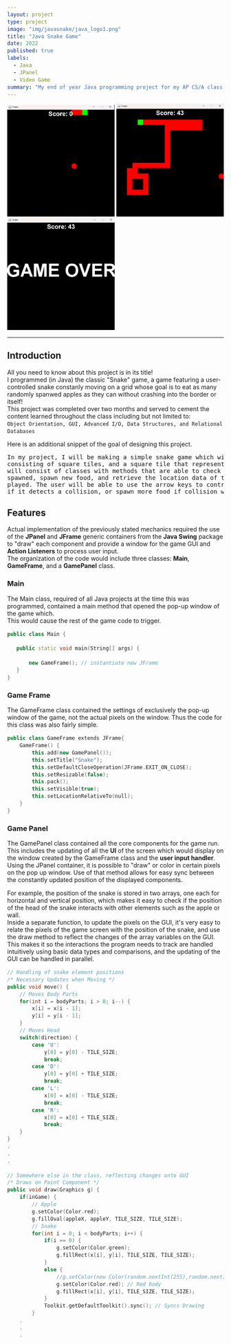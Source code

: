 ```yaml
---
layout: project
type: project
image: "img/javasnake/java_logo1.png"
title: "Java Snake Game"
date: 2022
published: true
labels:
  - Java
  - JPanel
  - Video Game
summary: "My end of year Java programming project for my AP CS/A class."
---
```


<div class="text-center p-4">
  <img width="250px" src="../img/javasnake/javaStart.png" class="img-thumbnail" >
  <img width="250px" src="../img/javasnake/javaMid.png" class="img-thumbnail" >
  <img width="250px" src="../img/javasnake/javaEnd.png" class="img-thumbnail" >
</div>

<hr>

## Introduction
All you need to know about this project is in its title! <br>
I programmed (in Java) the classic "Snake" game, a game featuring a user-controlled snake constanly moving on a grid
whose goal is to eat as many randomly spanwed apples as they can without crashing into the border or itself! <br>
This project was completed over two months and served to cement the content learned throughout the class including but not limited to: <br>
``Object Orientation, GUI, Advanced I/O, Data Structures, and Relational Databases``<br>

Here is an additional snippet of the goal of designing this project.
<pre>
In my project, I will be making a simple snake game which will consist of a window in which the game is played, a snake<br>consisting of square tiles, and a square tile that represents food. The game will be played with the arrow keys. This project<br>will consist of classes with methods that are able to check for collisions, check if the snake has eaten the food that has<br>spawned, spawn new food, and retrieve the location data of the snake as well as create the window in which the game is<br>played. The user will be able to use the arrow keys to control the snake in the direction of the food and the game will halt<br>if it detects a collision, or spawn more food if collision with food has been detected. 
</pre>


## Features
Actual implementation of the previously stated mechanics required the use of the **JPanel** and **JFrame** generic containers from the **Java Swing** package to "draw" each component and provide a window for the game GUI and **Action Listeners** to process user input.<br>
The organization of the code would include three classes: **Main**, **GameFrame**, and a **GamePanel** class.
### Main
The Main class, required of all Java projects at the time this was programmed, contained a main method that opened the pop-up window of the game which.<br>
 This would cause the rest of the game code to trigger.
 ```cpp
 public class Main {
    
    public static void main(String[] args) {

        new GameFrame(); // instantiate new JFrame
    }
}
 ```
### Game Frame
The GameFrame class contained the settings of exclusively the pop-up window of the game, not the actual pixels on the window. Thus the code for this class was also fairly simple.
```cpp
public class GameFrame extends JFrame{
    GameFrame() {
        this.add(new GamePanel());
        this.setTitle("Snake");
        this.setDefaultCloseOperation(JFrame.EXIT_ON_CLOSE);
        this.setResizable(false);
        this.pack();
        this.setVisible(true);
        this.setLocationRelativeTo(null);
    }
}
```

### Game Panel
The GamePanel class contained all the core components for the game run. This includes the updating of all the **UI** of the screen which would display on the window created by the GameFrame class and the **user input handler**. Using the JPanel container, it is possible to "draw" or color in certain pixels on the pop up window. Use of that method allows for easy sync between the constantly updated position of the displayed components.<br>

For example, the position of the snake is stored in two arrays, one each for horizontal and vertical position, which makes it easy to check if the position of the head of the snake interacts with other elements such as the apple or wall.<br>
Inside a separate function, to update the pixels on the GUI, it's very easy to relate the pixels of the game screen with the position of the snake, and use the draw method to reflect the changes of the array variables on the GUI. This makes it so the interactions the program needs to track are handled intuitively using basic data types and comparisons, and the updating of the GUI can be handled in parallel.
```cpp
// Handling of snake element positions
/* Necessary Updates when Moving */
public void move() {
    // Moves Body Parts
    for(int i = bodyParts; i > 0; i--) {
        x[i] = x[i - 1];
        y[i] = y[i - 1];
    }
    // Moves Head
    switch(direction) {
        case 'U':
            y[0] = y[0] - TILE_SIZE;
            break;
        case 'D':
            y[0] = y[0] + TILE_SIZE;
            break;
        case 'L':
            x[0] = x[0] - TILE_SIZE;
            break;
        case 'R':
            x[0] = x[0] + TILE_SIZE;
            break;
    }
}
.
.
.

// Somewhere else in the class, reflecting changes onto GUI
/* Draws on Paint Component */
public void draw(Graphics g) {
    if(inGame) {
        // Apple
        g.setColor(Color.red);
        g.fillOval(appleX, appleY, TILE_SIZE, TILE_SIZE);
        // Snake
        for(int i = 0; i < bodyParts; i++) {
            if(i == 0) {
                g.setColor(Color.green);
                g.fillRect(x[i], y[i], TILE_SIZE, TILE_SIZE);
            }
            else {
                //g.setColor(new Color(random.nextInt(255),random.nextInt(255),random.nextInt(255))); // Rainbow body
                g.setColor(Color.red); // Red body
                g.fillRect(x[i], y[i], TILE_SIZE, TILE_SIZE);
            }
            Toolkit.getDefaultToolkit().sync(); // Syncs Drawing
        }
    .
    . 
    .
```